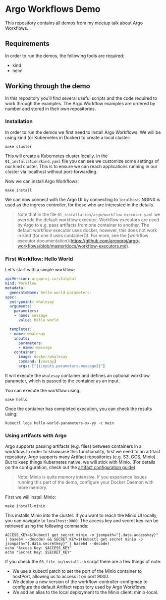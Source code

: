 # Argo Workflows Demo

This repository contains all demos from my meetup talk about Argo Workflows.

## Requirements

In order to run the demos, the following tools are required:

- kind
- helm

## Working through the demo

In this repository you'll find several useful scripts and the code required to work through the examples. The Argo Workflow examples are ordered by number and stored in their own repositories.

### Installation

In order to run the demos we first need to install Argo Workflows. We will be using kind (or Kubernetes in Docker) to create a local cluster:

```console
make cluster
```

This will create a Kubernetes cluster locally. In the `01_installation/kind.yaml` file you can see we customize some settings of our kind cluster. This is to ensure we can reach applications running in our cluster via localhost without port-forwarding. 

Now we can install Argo Workflows:

```console
make install
```

We can now connect with the Argo UI by connecting to `localhost`. NGINX is used as the ingress controller, for those who are interested in the details.

> Note that in the file `01_installation/argo/workflow-executor.yaml` we override the default workflow executor. Workflow executors are used by Argo to e.g. pass artifacts from one container to another. The default workflow executor uses docker, however, this does not work in kind (for one it uses containerD). For more, see the [workflow executor documentation}(https://github.com/argoproj/argo-workflows/blob/master/docs/workflow-executors.md).


### First Workflow: Hello World

Let's start with a simple workflow:

```yml
apiVersion: argoproj.io/v1alpha1
kind: Workflow
metadata:
  generateName: hello-world-parameters-
spec:
  entrypoint: whalesay
  arguments:
    parameters:
    - name: message
      value: hello world

  templates:
  - name: whalesay
    inputs:
      parameters:
      - name: message
    container:
      image: docker/whalesay
      command: [cowsay]
      args: ["{{inputs.parameters.message}}"]
```

It will execute the `whalesay` container and defines an optional workflow parameter, which is passed to the container as an input.

You can execute the workflow using:

```console
make hello
```

Once the container has completed execution, you can check the results using:

```console
kubectl logs hello-world-parameters-xx-yy -c main
```

### Using artifacts with Argo

Argo supports passing artifacts (e.g. files) between containers in a workflow. In order to showcase this functionality, first we need to an artifact repository. Argo supports many Artifact repositories (e.g. S3, GCS, Minio). But to keep things Kubernetes native, we will stick with Minio. (For details on the configuration, check out the [artifact configuration guide](https://argoproj.github.io/argo-workflows/configure-artifact-repository)).

> Note: Minio is quite memory intensive. If you experience issues running this part of the demo, configure your Docker Daemon with more memory.

First we will install Minio:

```console
make install-minio
```

This installs Minio into the cluster. If you want to reach the Minio UI locally, you can navigate to `localhost:9000`. The access key and secret key can be retrieved using the following commands:

```console
ACCESS_KEY=$(kubectl get secret minio -o jsonpath="{.data.accesskey}" | base64 --decode) && SECRET_KEY=$(kubectl get secret minio -o jsonpath="{.data.secretkey}" | base64 --decode)
echo "Access Key: $ACCESS_KEY"
echo "Secret Key: $SECRET_KEY"
```

If you check the `03_file_io/install.sh` script there are a few things of note:

- We use a kubectl patch to set the port of the Minio container to hostPort, allowing us to access it on port 9000.
- We deploy a new version of the workflow-controller-configmap to configure the default Artifact repository used by Argo Workflows.
- We add an alias to the local deployment to the Minio client: minio-local.
